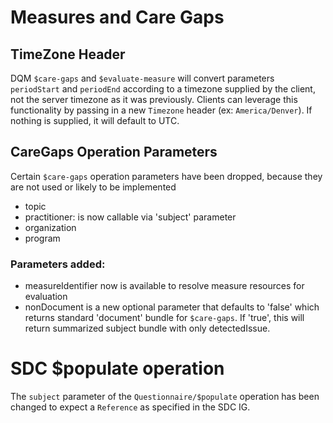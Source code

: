 # Measures and Care Gaps

## TimeZone Header 
DQM `$care-gaps` and `$evaluate-measure`  will convert parameters `periodStart` and `periodEnd`
according to a timezone supplied by the client, not the server timezone as it was previously.  Clients can leverage this
functionality by passing in a new `Timezone` header (ex: `America/Denver`).  If nothing is supplied, it will default to
UTC.

## CareGaps Operation Parameters

Certain `$care-gaps` operation parameters have been dropped, because they are not used or likely to be implemented
* topic
* practitioner: is now callable via 'subject' parameter
* organization
* program

### Parameters added:
* measureIdentifier now is available to resolve measure resources for evaluation
* nonDocument is a new optional parameter that defaults to 'false' which returns standard 'document' bundle for `$care-gaps`. 
If 'true', this will return summarized subject bundle with only detectedIssue.

# SDC $populate operation

The `subject` parameter of the `Questionnaire/$populate` operation has been changed to expect a `Reference` as specified
in the SDC IG. 
